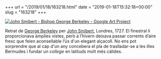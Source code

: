 +++
url = "/2019/01/18/163218.html"
date = "2019-01-18T15:32:18+00:00"
slug = "163218"
+++

<a title="Portrait of George Berkeley" href="https://commons.wikimedia.org/wiki/File:John_Smibert_-_Bishop_George_Berkeley_-_Google_Art_Project.jpg"><img alt="John Smibert - Bishop George Berkeley - Google Art Project" src="/uploads/2019/7982afc005.jpg"></a>

Retrat de [George Berkeley](https://en.wikipedia.org/wiki/George_Berkeley) per [John Smibert](https://en.wikipedia.org/wiki/John_Smibert), Londres, 1727. El finestral li proporcionava àmplies vistes, però a l’hivern deixava passar corrents d’aire fresc que feien aconsellable l’ús d'un elegant alçacoll. No ens pot sorprendre que al cap d'un any concebera el pla de traslladar-se a les illes Bermudes i fundar un *college* en latituds molt més càlides.
